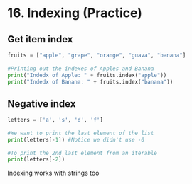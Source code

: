 # 16. Indexing (Practice)

## Get item index

```python
fruits = ["apple", "grape", "orange", "guava", "banana"]
 
#Printing out the indexes of Apples and Banana
print("Indedx of Apple: " + fruits.index("apple"))
print("Indedx of Banana: " + fruits.index("banana"))
```

## Negative index

```python
letters = ['a', 's', 'd', 'f']
 
#We want to print the last element of the list
print(letters[-1]) #Notice we didn't use -0 
 
#To print the 2nd last element from an iterable
print(letters[-2])
```

Indexing works with strings too